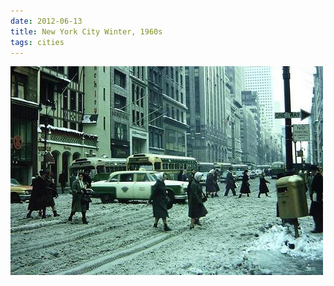 ```yaml
---
date: 2012-06-13
title: New York City Winter, 1960s
tags: cities
---
```


![nycwinter](https://raw.githubusercontent.com/muneer78/muneer78.github.io/master/images/NYC8.jpg)


